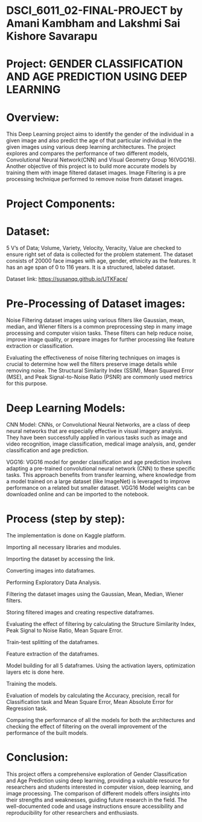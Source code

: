 # DSCI_6011_02-FINAL-PROJECT by Amani Kambham and Lakshmi Sai Kishore Savarapu

# Project: GENDER CLASSIFICATION AND AGE PREDICTION USING DEEP LEARNING


# Overview:

This Deep Learning project aims to identify the gender of the individual in a given image and also predict the age of that particular individual in the given images using various deep learning architectures. The project explores and compares the performance of two different models, Convolutional Neural Network(CNN) and Visual Geometry Group 16(VGG16). Another objective of this project is to build more accurate models by training them with image filtered dataset images. Image Filtering is a pre processing technique performed to remove noise from dataset images.


# Project Components:


# Dataset:

5 V’s of Data; Volume, Variety, Velocity, Veracity, Value are checked to ensure right set of data is collected for the problem statement. The dataset consists of 20000 face images with age, gender, ethnicity as the features. It has an age span of 0 to 116 years. It is a structured, labeled dataset.

Dataset link: https://susanqq.github.io/UTKFace/


# Pre-Processing of Dataset images:

Noise Filtering dataset images using various filters like Gaussian, mean, median, and Wiener filters is a common preprocessing step in many image processing and computer vision tasks. These filters can help reduce noise, improve image quality, or prepare images for further processing like feature extraction or classification.

Evaluating the effectiveness of noise filtering techniques on images is crucial to determine how well the filters preserve image details while removing noise. The Structural Similarity Index (SSIM), Mean Squared Error (MSE), and Peak Signal-to-Noise Ratio (PSNR) are commonly used metrics for this purpose.


# Deep Learning Models:

CNN Model: CNNs, or Convolutional Neural Networks, are a class of deep neural networks that are especially effective in visual imagery analysis. They have been successfully applied in various tasks such as image and video recognition, image classification, medical image analysis, and, gender classification and age prediction.

VGG16: VGG16 model for gender classification and age prediction involves adapting a pre-trained convolutional neural network (CNN) to these specific tasks. This approach benefits from transfer learning, where knowledge from a model trained on a large dataset (like ImageNet) is leveraged to improve performance on a related but smaller dataset.
VGG16 Model weights can be downloaded online and can be imported to the notebook.



# Process (step by step):

The implementation is done on Kaggle platform.

Importing all necessary libraries and modules.

Importing the dataset by accessing the link.

Converting images into dataframes.

Performing Exploratory Data Analysis.

Filtering the dataset images using the Gaussian, Mean, Median, Wiener filters.

Storing filtered images and creating respective dataframes.

Evaluating the effect of filtering by calculating the Structure Similarity Index, Peak Signal to Noise Ratio, Mean Square Error.

Train-test splitting of the dataframes.

Feature extraction of the dataframes.

Model building for all 5 dataframes. Using the activation layers, optimization layers etc is done here.

Training the models.

Evaluation of models by calculating the Accuracy, precision, recall for Classification task and Mean Square Error, Mean Absolute Error for Regression task.

Comparing the performance of all the models for both the architectures and checking the effect of filtering on the overall improvement of the performance of the built models.



# Conclusion:

This project offers a comprehensive exploration of Gender Classification and Age Prediction using deep learning, providing a valuable resource for researchers and students interested in computer vision, deep learning, and image processing. The comparison of different models offers insights into their strengths and weaknesses, guiding future research in the field. The well-documented code and usage instructions ensure accessibility and reproducibility for other researchers and enthusiasts.
